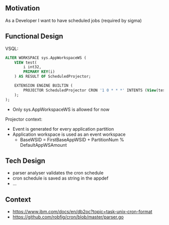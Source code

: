 ## Motivation
As a Developer I want to have scheduled jobs (required by sigma)

## Functional Design

VSQL:
```sql
ALTER WORKSPACE sys.AppWorkspaceWS (
	VIEW test(
		i int32,
		PRIMARY KEY(i)
	) AS RESULT OF ScheduledProjector;

	EXTENSION ENGINE BUILTIN (
		PROJECTOR ScheduledProjector CRON '1 0 * * *' INTENTS (View(test));
	);
);
```
- Only sys.AppWorkspaceWS is allowed for now

Projector context:
- Event is generated for every application partition
- Application workspace is used as an event workspace
  -  BaseWSID = FirstBaseAppWSID + PartitionNum % DefaultAppWSAmount

## Tech Design
- parser analyser validates the cron schedule
- cron schedule is saved as string in the appdef
- ...

## Context
- https://www.ibm.com/docs/en/db2oc?topic=task-unix-cron-format
- https://github.com/robfig/cron/blob/master/parser.go

